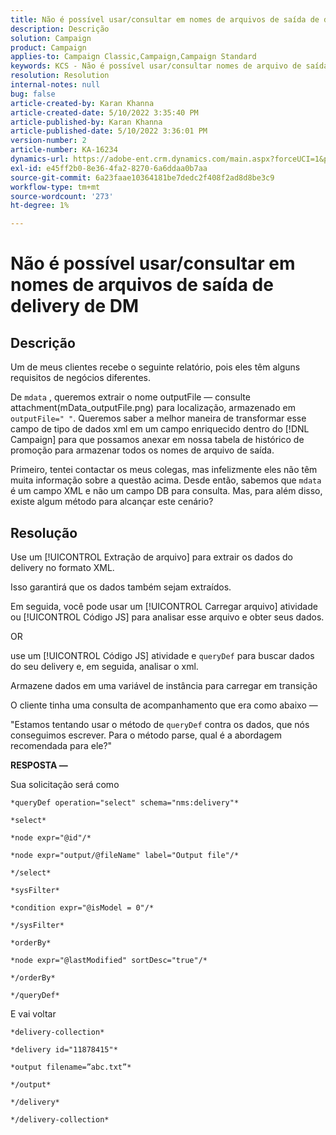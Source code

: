 ```yaml
---
title: Não é possível usar/consultar em nomes de arquivos de saída de delivery de DM
description: Descrição
solution: Campaign
product: Campaign
applies-to: Campaign Classic,Campaign,Campaign Standard
keywords: KCS - Não é possível usar/consultar nomes de arquivo de saída de delivery de DM
resolution: Resolution
internal-notes: null
bug: false
article-created-by: Karan Khanna
article-created-date: 5/10/2022 3:35:40 PM
article-published-by: Karan Khanna
article-published-date: 5/10/2022 3:36:01 PM
version-number: 2
article-number: KA-16234
dynamics-url: https://adobe-ent.crm.dynamics.com/main.aspx?forceUCI=1&pagetype=entityrecord&etn=knowledgearticle&id=43c42ad4-76d0-ec11-a7b5-00224809c556
exl-id: e45ff2b0-8e36-4fa2-8270-6a6ddaa0b7aa
source-git-commit: 6a23faae10364181be7dedc2f408f2ad8d8be3c9
workflow-type: tm+mt
source-wordcount: '273'
ht-degree: 1%

---
```


# Não é possível usar/consultar em nomes de arquivos de saída de delivery de DM

## Descrição


Um de meus clientes recebe o seguinte relatório, pois eles têm alguns requisitos de negócios diferentes.

De `mdata` , queremos extrair o nome outputFile — consulte attachment(mData_outputFile.png) para localização, armazenado em `outputFile=" "`. Queremos saber a melhor maneira de transformar esse campo de tipo de dados xml em um campo enriquecido dentro do [!DNL Campaign] para que possamos anexar em nossa tabela de histórico de promoção para armazenar todos os nomes de arquivo de saída.

Primeiro, tentei contactar os meus colegas, mas infelizmente eles não têm muita informação sobre a questão acima. Desde então, sabemos que `mdata` é um campo XML e não um campo DB para consulta. Mas, para além disso, existe algum método para alcançar este cenário?


## Resolução


Use um [!UICONTROL Extração de arquivo] para extrair os dados do delivery no formato XML.



Isso garantirá que os dados também sejam extraídos.



Em seguida, você pode usar um [!UICONTROL Carregar arquivo] atividade ou [!UICONTROL Código JS] para analisar esse arquivo e obter seus dados.



OR



use um [!UICONTROL Código JS] atividade e `queryDef` para buscar dados do seu delivery e, em seguida, analisar o xml.



Armazene dados em uma variável de instância para carregar em transição





O cliente tinha uma consulta de acompanhamento que era como abaixo —

&quot;Estamos tentando usar o método de `queryDef` contra os dados, que nós conseguimos escrever. Para o método parse, qual é a abordagem recomendada para ele?&quot;



<b>RESPOSTA —</b>

Sua solicitação será como


```
*queryDef operation="select" schema="nms:delivery"*

*select*

*node expr="@id"/*

*node expr="output/@fileName" label="Output file"/*

*/select*

*sysFilter*

*condition expr="@isModel = 0"/*

*/sysFilter*

*orderBy*

*node expr="@lastModified" sortDesc="true"/*

*/orderBy*

*/queryDef*
```


E vai voltar

```
*delivery-collection*

*delivery id="11878415"*

*output filename=”abc.txt”*

*/output*

*/delivery*

*/delivery-collection*
```
